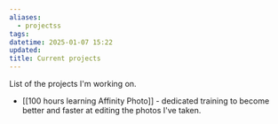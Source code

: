 ```yaml
---
aliases:
  - projectss
tags: 
datetime: 2025-01-07 15:22
updated: 
title: Current projects
---
```

List of the projects I'm working on.

- [[100 hours learning Affinity Photo]] - dedicated training to become better and faster at editing the photos I've taken.